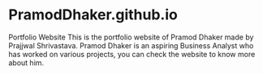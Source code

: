 # PramodDhaker.github.io
Portfolio Website
This is the portfolio website of Pramod Dhaker made by Prajjwal Shrivastava.
Pramod Dhaker is an aspiring Business Analyst who has worked on various projects, you can check the website to know more about him.
